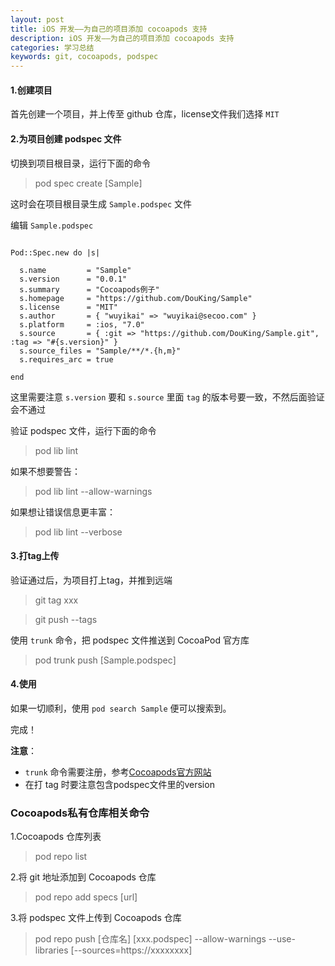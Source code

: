 ```yaml
---
layout: post
title: iOS 开发——为自己的项目添加 cocoapods 支持
description: iOS 开发——为自己的项目添加 cocoapods 支持
categories: 学习总结
keywords: git, cocoapods, podspec
---
```



#### 1.创建项目

首先创建一个项目，并上传至 github 仓库，license文件我们选择 `MIT`

#### 2.为项目创建 podspec 文件

切换到项目根目录，运行下面的命令

> pod spec create [Sample]

这时会在项目根目录生成 `Sample.podspec` 文件

编辑 `Sample.podspec`

```

Pod::Spec.new do |s|

  s.name         = "Sample"
  s.version      = "0.0.1"
  s.summary      = "Cocoapods例子"
  s.homepage     = "https://github.com/DouKing/Sample"
  s.license      = "MIT"
  s.author       = { "wuyikai" => "wuyikai@secoo.com" }
  s.platform     = :ios, "7.0"
  s.source       = { :git => "https://github.com/DouKing/Sample.git", :tag => "#{s.version}" }
  s.source_files = "Sample/**/*.{h,m}"
  s.requires_arc = true

end

```

这里需要注意 `s.version` 要和 `s.source` 里面 `tag` 的版本号要一致，不然后面验证会不通过

验证 podspec 文件，运行下面的命令

> pod lib lint

如果不想要警告：

> pod lib lint --allow-warnings

如果想让错误信息更丰富：

> pod lib lint --verbose

#### 3.打tag上传

验证通过后，为项目打上tag，并推到远端

> git tag xxx

> git push --tags

使用 `trunk` 命令，把 podspec 文件推送到 CocoaPod 官方库

> pod trunk push [Sample.podspec]

#### 4.使用

如果一切顺利，使用 `pod search Sample` 便可以搜索到。

完成！

**注意**：

- `trunk` 命令需要注册，参考[Cocoapods官方网站](https://guides.cocoapods.org/making/getting-setup-with-trunk.html)
- 在打 tag 时要注意包含podspec文件里的version

### Cocoapods私有仓库相关命令

1.Cocoapods 仓库列表

> pod repo list

2.将 git 地址添加到 Cocoapods 仓库

> pod repo add specs [url]

3.将 podspec 文件上传到 Cocoapods 仓库

> pod repo push [仓库名] [xxx.podspec] --allow-warnings --use-libraries [--sources=https://xxxxxxxx]
